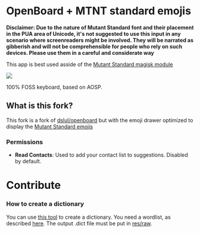 # OpenBoard + MTNT standard emojis

**Disclaimer: Due to the nature of Mutant Standard font and their placement in the PUA area of Unicode, it's not suggested to use this input in any scenario where screenreaders might be involved. They will be narrated as gibberish and will not be comprehensible for people who rely on such devices. Please use them in a careful and considerate way**

This app is best used asside of the [Mutant Standard magisk module](https://github.com/hynet-mel/mutantstandard_magisk)

![](images/feature.png)

100% FOSS keyboard, based on AOSP.

## What is this fork?

This fork is a fork of [dslul/openboard](https://github.com/dslul/openboard) but with the emoji drawer optimized to display the [Mutant Standard emojis](https://mutant.tech/)

### Permissions
* **Read Contacts**: Used to add your contact list to suggestions. Disabled by default.

# Contribute

### How to create a dictionary
You can use [this tool](https://github.com/remi0s/aosp-dictionary-tools) to create a dictionary. You need a wordlist, as described [here](https://github.com/dslul/openboard/blob/master/dictionaries/sample.combined). The output .dict file must be put in [res/raw](https://github.com/dslul/openboard/tree/master/app/src/main/res/raw).
